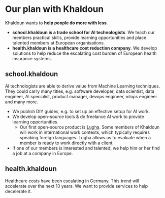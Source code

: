 # Our plan with Khaldoun

Khaldoun wants to **help people do more with less**.

- **school.khaldoun is a trade school for AI technologists**.
  We teach our members practical skills, provide learning opportunities
  and place talented members at European organisations.
- **health.khaldoun is a healthcare cost reduction company**.
  We develop solutions to help reduce the escalating cost burden
  of European health insurance systems.

## school.khaldoun

AI technologists are able to derive value from Machine Learning techniques.
They could carry many titles, e.g. software developer, data scientist, data engineer,
AI specialist, product manager, devops engineer, mlops engineer and many more.

- We publish DIY guides, e.g. to set up an effective setup for AI work.
- We develop open-source tools & do freelance AI work to provide learning opportunities.
  - Our first open-source product is
    [Lugha](https://lugha.xyz).
    Some members of Khaldoun will work in international work contexts,
    which typically requires speaking foreign languages.
    Lugha allows us to evaluate when a member is ready to work directly with a client.
- If one of our members is interested and talented,
  we help him or her find a job at a company in Europe.

## health.khaldoun

Healthcare costs have been escalating in Germany.
This trend will accelerate over the next 10 years.
We want to provide services to help decelerate it.

